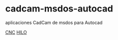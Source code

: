 # cadcam-msdos-autocad
aplicaciones CadCam de msdos para  Autocad

<a href='CNC/README.md'>CNC</a>
<a href='HILO/README.md'>HILO</a>